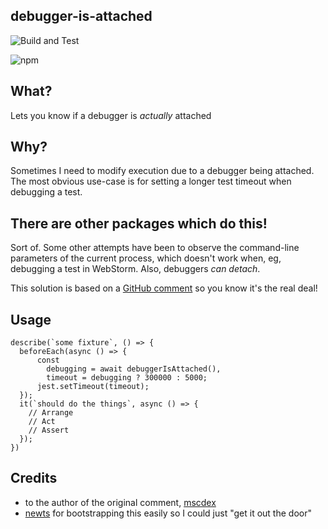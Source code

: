 debugger-is-attached
---
![Build and Test](https://github.com/fluffynuts/debugger-is-attached/workflows/Tests/badge.svg)

![npm](https://img.shields.io/npm/v/debugger-is-attached)

## What?

Lets you know if a debugger is _actually_ attached

## Why?

Sometimes I need to modify execution due to a debugger being attached. The
most obvious use-case is for setting a longer test timeout when debugging 
a test.

## There are other packages which do this!

Sort of. Some other attempts have been to observe the command-line
parameters of the current process, which doesn't work when, eg, debugging
a test in WebStorm. Also, debuggers _can detach_. 

This solution is based on a [GitHub comment](
https://github.com/nodejs/node/issues/9617#issuecomment-260729689)
so you know it's the real deal!

## Usage

```
describe(`some fixture`, () => {
  beforeEach(async () => {
      const
        debugging = await debuggerIsAttached(),
        timeout = debugging ? 300000 : 5000;
      jest.setTimeout(timeout);
  });
  it(`should do the things`, async () => {
    // Arrange
    // Act
    // Assert
  });
})
```

## Credits
- to the author of the original comment, [mscdex](https://github.com/mscdex)
- [newts](https://npmjs.com/package/newts) for bootstrapping this easily so I
  could just "get it out the door"
